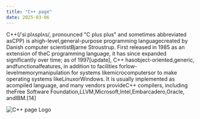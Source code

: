 ```yaml
---
title: "C++ page"
date: 2025-03-06
---
```


C++(/ˈsiːplʌsplʌs/, pronounced "C plus plus" and sometimes abbreviated asCPP) is ahigh-level,general-purpose programming languagecreated by Danish computer scientistBjarne Stroustrup. First released in 1985 as an extension of theC programming language, it has since expanded significantly over time; as of 1997[update], C++ hasobject-oriented,generic, andfunctionalfeatures, in addition to facilities forlow-levelmemorymanipulation for systems likemicrocomputersor to make operating systems likeLinuxorWindows. It is usually implemented as acompiled language, and many vendors provideC++ compilers, including theFree Software Foundation,LLVM,Microsoft,Intel,Embarcadero,Oracle, andIBM.[14]

![C++ page Logo](https://upload.wikimedia.org/wikipedia/commons/thumb/1/18/ISO_C%2B%2B_Logo.svg/125px-ISO_C%2B%2B_Logo.svg.png)
